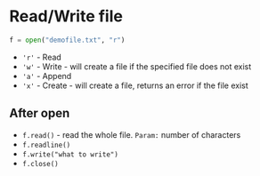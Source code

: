 # Read/Write file

```python
f = open("demofile.txt", "r")
```

* `'r'` - Read
* `'w'` - Write - will create a file if the specified file does not exist
* `'a'` - Append
* `'x'` - Create - will create a file, returns an error if the file exist

## After open

* `f.read()` - read the whole file. `Param:` number of characters
* `f.readline()`
* `f.write("what to write")`
* `f.close()`

